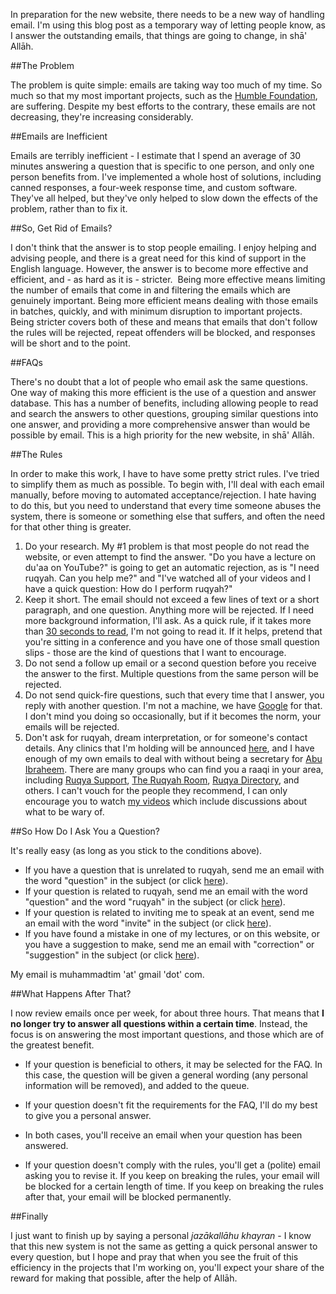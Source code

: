 [published: true]:/
[date: 2015-07-14]:/
[title: Solving the Email Problem]:/

In preparation for the new website, there needs to be a new way of handling email. I'm using this blog post as a temporary way of letting people know, as I answer the outstanding emails, that things are going to change, in shā' Allāh.

##The Problem

The problem is quite simple: emails are taking way too much of my time. So much so that my most important projects, such as the [Humble Foundation](http://www.humblefoundation.org), are suffering. Despite my best efforts to the contrary, these emails are not decreasing, they're increasing considerably.

##Emails are Inefficient

Emails are terribly inefficient - I estimate that I spend an average of 30 minutes answering a question that is specific to one person, and only one person benefits from. I've implemented a whole host of solutions, including canned responses, a four-week response time, and custom software. They've all helped, but they've only helped to slow down the effects of the problem, rather than to fix it.

##So, Get Rid of Emails?

I don't think that the answer is to stop people emailing. I enjoy helping and advising people, and there is a great need for this kind of support in the English language. However, the answer is to become more effective and efficient, and - as hard as it is - stricter.  Being more effective means limiting the number of emails that come in and filtering the emails which are genuinely important. Being more efficient means dealing with those emails in batches, quickly, and with minimum disruption to important projects. Being stricter covers both of these and means that emails that don't follow the rules will be rejected, repeat offenders will be blocked, and responses will be short and to the point.

##FAQs

There's no doubt that a lot of people who email ask the same questions. One way of making this more efficient is the use of a question and answer database. This has a number of benefits, including allowing people to read and search the answers to other questions, grouping similar questions into one answer, and providing a more comprehensive answer than would be possible by email. This is a high priority for the new website, in shā' Allāh.

##The Rules

In order to make this work, I have to have some pretty strict rules. I've tried to simplify them as much as possible. To begin with, I'll deal with each email manually, before moving to automated acceptance/rejection. I hate having to do this, but you need to understand that every time someone abuses the system, there is someone or something else that suffers, and often the need for that other thing is greater.

1. Do your research. My #1 problem is that most people do not read the website, or even attempt to find the answer. "Do you have a lecture on du'aa on YouTube?" is going to get an automatic rejection, as is "I need ruqyah. Can you help me?" and "I've watched all of your videos and I have a quick question: How do I perform ruqyah?"
2. Keep it short. The email should not exceed a few lines of text or a short paragraph, and one question. Anything more will be rejected. If I need more background information, I'll ask. As a quick rule, if it takes more than [30 seconds to read](http://en.wikipedia.org/wiki/Words_per_minute%23Reading_and_comprehension), I'm not going to read it. If it helps, pretend that you're sitting in a conference and you have one of those small question slips - those are the kind of questions that I want to encourage.
3. Do not send a follow up email or a second question before you receive the answer to the first. Multiple questions from the same person will be rejected.
4. Do not send quick-fire questions, such that every time that I answer, you reply with another question. I'm not a machine, we have [Google](http://lmgtfy.com/) for that. I don't mind you doing so occasionally, but if it becomes the norm, your emails will be rejected.
5. Don't ask for ruqyah, dream interpretation, or for someone's contact details. Any clinics that I'm holding will be announced [here](http://muhammadtim.com/clinic), and I have enough of my own emails to deal with without being a secretary for [Abu Ibraheem](https://www.facebook.com/pages/Abu-Ibraheem-Hussnayn/686830098017396). There are many groups who can find you a raaqi in your area, including [Ruqya Support](http://ruqyasupport.com/), [The Ruqyah Room](https://en-gb.facebook.com/TheRuqyaRoom), [Ruqya Directory](http://ruqyahdirectory.com/), and others. I can't vouch for the people they recommend, I can only encourage you to watch [my videos](/video) which include discussions about what to be wary of.

##So How Do I Ask You a Question?

It's really easy (as long as you stick to the conditions above).

- If you have a question that is unrelated to ruqyah, send me an email with the word "question" in the subject (or click [here](mailto:muhammadtim@gmail.com?subject=question)).
- If your question is related to ruqyah, send me an email with the word "question" and the word "ruqyah" in the subject (or click [here](mailto:muhammadtim@gmail.com?subject=question%20ruqyah)).
- If your question is related to inviting me to speak at an event, send me an email with the word "invite" in the subject (or click [here](mailto:muhammadtim@gmail.com?subject=invite)).
- If you have found a mistake in one of my lectures, or on this website, or you have a suggestion to make, send me an email with "correction" or "suggestion" in the subject (or click [here](mailto:muhammadtim@gmail.com?subject=correction%20suggestion)).

My email is muhammadtim 'at' gmail 'dot' com.

##What Happens After That?

I now review emails once per week, for about three hours. That means that **I no longer try to answer all questions within a certain time**. Instead, the focus is on answering the most important questions, and those which are of the greatest benefit.

- If your question is beneficial to others, it may be selected for the FAQ. In this case, the question will be given a general wording (any personal information will be removed), and added to the queue.

- If your question doesn't fit the requirements for the FAQ, I'll do my best to give you a personal answer. 

- In both cases, you'll receive an email when your question has been answered.

- If your question doesn't comply with the rules, you'll get a (polite) email asking you to revise it. If you keep on breaking the rules, your email will be blocked for a certain length of time. If you keep on breaking the rules after that, your email will be blocked permanently.

##Finally

I just want to finish up by saying a personal *jazākallāhu khayran* - I know that this new system is not the same as getting a quick personal answer to every question, but I hope and pray that when you see the fruit of this efficiency in the projects that I'm working on, you'll expect your share of the reward for making that possible, after the help of Allāh.